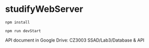 # studifyWebServer
 
```npm install```

```npm run devStart```


API document in Google Drive: CZ3003 SSAD/Lab3/Database & API
